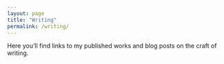 ```yaml
---
layout: page
title: "Writing"
permalink: /writing/
---
```


Here you’ll find links to my published works and blog posts on the craft of writing.
